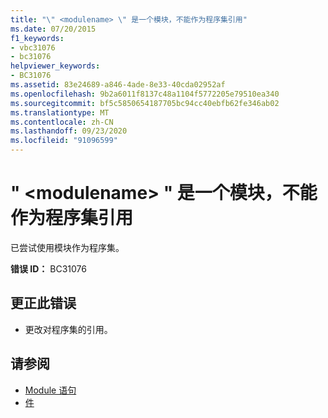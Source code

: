 ```yaml
---
title: "\" <modulename> \" 是一个模块，不能作为程序集引用"
ms.date: 07/20/2015
f1_keywords:
- vbc31076
- bc31076
helpviewer_keywords:
- BC31076
ms.assetid: 83e24689-a846-4ade-8e33-40cda02952af
ms.openlocfilehash: 9b2a6011f8137c48a1104f5772205e79510ea340
ms.sourcegitcommit: bf5c5850654187705bc94cc40ebfb62fe346ab02
ms.translationtype: MT
ms.contentlocale: zh-CN
ms.lasthandoff: 09/23/2020
ms.locfileid: "91096599"
---
```

# <a name="modulename-is-a-module-and-cannot-be-referenced-as-an-assembly"></a>" \<modulename> " 是一个模块，不能作为程序集引用

已尝试使用模块作为程序集。  
  
 **错误 ID：** BC31076  
  
## <a name="to-correct-this-error"></a>更正此错误  
  
- 更改对程序集的引用。  
  
## <a name="see-also"></a>请参阅

- [Module 语句](../language-reference/statements/module-statement.md)
- [件](../language-reference/modifiers/assembly.md)
